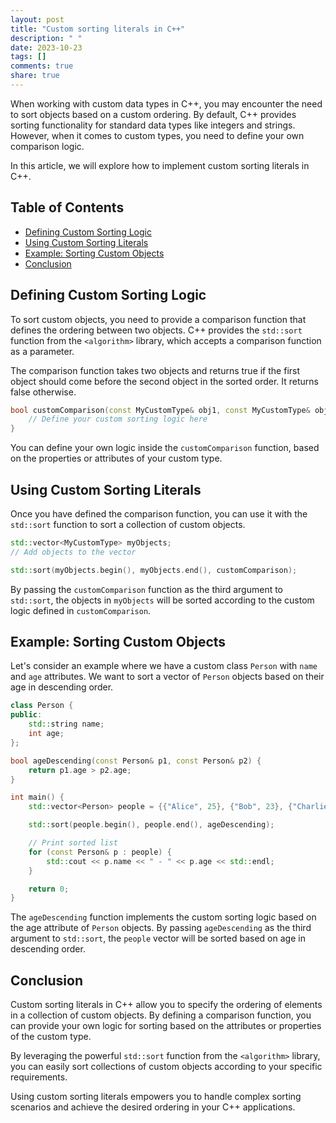 ```yaml
---
layout: post
title: "Custom sorting literals in C++"
description: " "
date: 2023-10-23
tags: []
comments: true
share: true
---
```


When working with custom data types in C++, you may encounter the need to sort objects based on a custom ordering. By default, C++ provides sorting functionality for standard data types like integers and strings. However, when it comes to custom types, you need to define your own comparison logic.

In this article, we will explore how to implement custom sorting literals in C++.

## Table of Contents
- [Defining Custom Sorting Logic](#defining-custom-sorting-logic)
- [Using Custom Sorting Literals](#using-custom-sorting-literals)
- [Example: Sorting Custom Objects](#example-sorting-custom-objects)
- [Conclusion](#conclusion)

## Defining Custom Sorting Logic

To sort custom objects, you need to provide a comparison function that defines the ordering between two objects. C++ provides the `std::sort` function from the `<algorithm>` library, which accepts a comparison function as a parameter.

The comparison function takes two objects and returns true if the first object should come before the second object in the sorted order. It returns false otherwise.

```cpp
bool customComparison(const MyCustomType& obj1, const MyCustomType& obj2) {
    // Define your custom sorting logic here
}
```

You can define your own logic inside the `customComparison` function, based on the properties or attributes of your custom type.

## Using Custom Sorting Literals

Once you have defined the comparison function, you can use it with the `std::sort` function to sort a collection of custom objects.

```cpp
std::vector<MyCustomType> myObjects;
// Add objects to the vector

std::sort(myObjects.begin(), myObjects.end(), customComparison);
```

By passing the `customComparison` function as the third argument to `std::sort`, the objects in `myObjects` will be sorted according to the custom logic defined in `customComparison`.

## Example: Sorting Custom Objects

Let's consider an example where we have a custom class `Person` with `name` and `age` attributes. We want to sort a vector of `Person` objects based on their age in descending order.

```cpp
class Person {
public:
    std::string name;
    int age;
};

bool ageDescending(const Person& p1, const Person& p2) {
    return p1.age > p2.age;
}

int main() {
    std::vector<Person> people = {{"Alice", 25}, {"Bob", 23}, {"Charlie", 30}};

    std::sort(people.begin(), people.end(), ageDescending);

    // Print sorted list
    for (const Person& p : people) {
        std::cout << p.name << " - " << p.age << std::endl;
    }

    return 0;
}
```

The `ageDescending` function implements the custom sorting logic based on the age attribute of `Person` objects. By passing `ageDescending` as the third argument to `std::sort`, the `people` vector will be sorted based on age in descending order.

## Conclusion

Custom sorting literals in C++ allow you to specify the ordering of elements in a collection of custom objects. By defining a comparison function, you can provide your own logic for sorting based on the attributes or properties of the custom type.

By leveraging the powerful `std::sort` function from the `<algorithm>` library, you can easily sort collections of custom objects according to your specific requirements.

Using custom sorting literals empowers you to handle complex sorting scenarios and achieve the desired ordering in your C++ applications.
